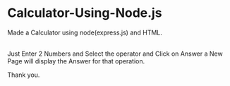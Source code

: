# Calculator-Using-Node.js
Made a Calculator using node(express.js) and HTML.<br><br>

Just Enter 2 Numbers and Select the operator and Click on Answer a New Page will display the Answer for that operation. <br>

Thank you.
